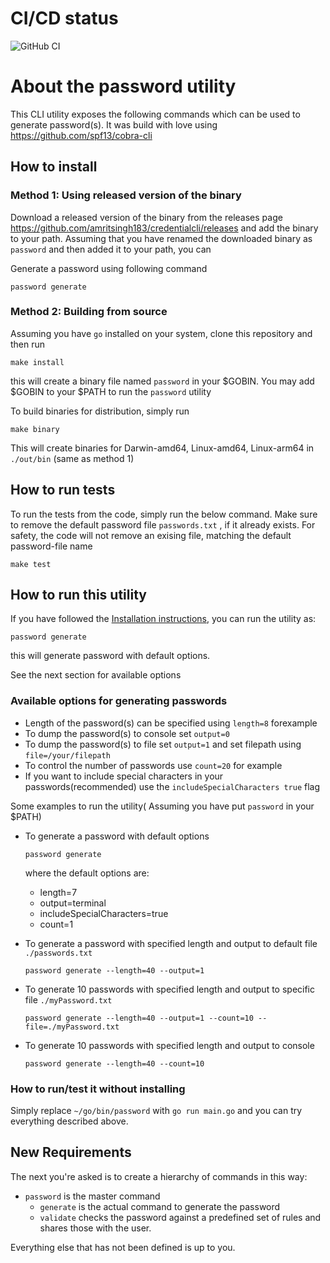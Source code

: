 # CI/CD status

![GitHub CI](https://github.com/amritsingh183/credentialcli/actions/workflows/dev.workflow.yml/badge.svg)

# About the password utility

This CLI utility exposes the following commands which can be used to generate password(s).
It was build with love using <https://github.com/spf13/cobra-cli>

## How to install

<!-- FIXME: why do you care about Git tags? -->
<!-- [x] This tag is needed by Makefile to generate binary, let me remove this and just let makefile fetch the tags-->
<!-- ```shell
git fetch --all --tags
``` -->

### Method 1: Using released version of the binary

Download a released version of the binary from the releases page <https://github.com/amritsingh183/credentialcli/releases> and add the binary to your path. Assuming that you have renamed the downloaded binary as `password` and then added it to your path, you can

Generate a password using following command

```shell
password generate
```

### Method 2: Building from source

Assuming you have `go` installed on your system, clone this repository and then run

```shell
make install
```

this will create a binary file named `password` in your $GOBIN.
You may add $GOBIN to your $PATH to run the `password` utility

To build binaries for distribution, simply run

```shell
make binary
```

This will create binaries for Darwin-amd64, Linux-amd64, Linux-arm64 in `./out/bin` (same as method 1)

## How to run tests

To run the tests from the code, simply run the below command.
Make sure to remove the default password file `passwords.txt` , if it already exists.
For safety, the code will not remove an exising file, matching the default password-file name

```shell
make test
```

## How to run this utility

If you have followed the [Installation instructions](#how-to-install), you can run the utility as:

```shell
password generate
```

this will generate password with default options.

See the next section for available options

### Available options for generating passwords

<!-- [x] Done adding examples -->

- Length of the password(s) can be specified using `length=8` forexample
- To dump the password(s) to console set `output=0`
- To dump the password(s) to file set `output=1` and set filepath using `file=/your/filepath`
- To control the number of passwords use `count=20` for example
- If you want to include special characters in your passwords(recommended) use the `includeSpecialCharacters true` flag

Some examples to run the utility( Assuming you have put `password` in your $PATH)

- To generate a password with default options

    ```shell
    password generate
    ```

  where the default options are:
  - length=7
  - output=terminal
  - includeSpecialCharacters=true
  - count=1

- To generate a password with specified length and output to default file `./passwords.txt`

    ```shell
    password generate --length=40 --output=1 
    ```

- To generate 10 passwords with specified length and output to specific file `./myPassword.txt`

    ```shell
    password generate --length=40 --output=1 --count=10 --file=./myPassword.txt
    ```

- To generate 10 passwords with specified length and output to console

    ```shell
    password generate --length=40 --count=10
    ```

### How to run/test it without installing
<!-- FIXME: this is outdated. -->
<!-- [x] updated it -->
Simply replace `~/go/bin/password` with `go run main.go` and you can try everything described above.

## New Requirements

The next you're asked is to create a hierarchy of commands in this way:

<!-- [x] Done -->
- `password` is the master command
  <!-- [x] Done -->
  - `generate` is the actual command to generate the password
  <!-- [x] Not started yet -->
  - `validate` checks the password against a predefined set of rules and shares those with the user.

Everything else that has not been defined is up to you.
